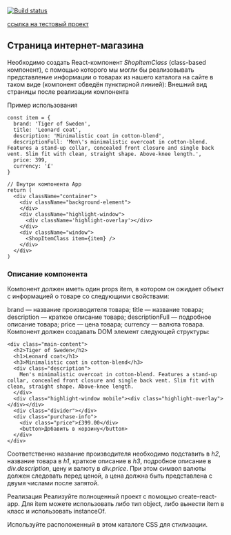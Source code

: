 
[![Build status](https://ci.appveyor.com/api/projects/status/l81s6xlmmgr83ffk?svg=true)](https://ci.appveyor.com/project/Mariza0/react-hw1-func)

[ссылка на тестовый проект](https://mariza0.github.io/react-hw1-func/) 


## Страница интернет-магазина
Необходимо создать React-компонент *ShopItemClass* (class-based компонент), с помощью которого мы могли бы реализовывать представление информации о товарах из нашего каталога на сайте в таком виде (компонент обведён пунктирной линией): Внешний вид страницы после реализации компонента

Пример использования
```
const item = {
  brand: 'Tiger of Sweden',
  title: 'Leonard coat',
  description: 'Minimalistic coat in cotton-blend',
  descriptionFull: 'Men\'s minimalistic overcoat in cotton-blend. Features a stand-up collar, concealed front closure and single back vent. Slim fit with clean, straight shape. Above-knee length.',
  price: 399,
  currency: '£'
}

// Внутри компонента App
return (
  <div className="container">
    <div className="background-element">
    </div>
    <div className="highlight-window">
      <div className='highlight-overlay'></div>
    </div>
    <div className="window">
      <ShopItemClass item={item} />
    </div>
  </div>
)
```
### Описание компонента
Компонент должен иметь один props item, в котором он ожидает объект с информацией о товаре со следующими свойствами:

brand — название производителя товара;
title — название товара;
description — краткое описание товара;
descriptionFull — подробное описание товара;
price — цена товара;
currency — валюта товара.
Компонент должен создавать DOM элемент следующей структуры:

```
<div class="main-content">
  <h2>Tiger of Sweden</h2>
  <h1>Leonard coat</h1>
  <h3>Minimalistic coat in cotton-blend</h3>
  <div class="description">
    Men's minimalistic overcoat in cotton-blend. Features a stand-up collar, concealed front closure and single back vent. Slim fit with clean, straight shape. Above-knee length.
  </div>
  <div class="highlight-window mobile"><div class="highlight-overlay"></div></div>
  <div class="divider"></div>
  <div class="purchase-info">
    <div class="price">£399.00</div>
    <button>Добавить в корзину</button>
  </div>
</div>
```
Соответственно название производителя необходимо подставить в *h2*, название товара в *h1*, краткое описание в *h3*, подробное описание в *div.description*, цену и валюту в *div.price*. При этом символ валюты должен следовать перед ценой, а цена должна быть представлена с двумя числами после запятой.

Реализация
Реализуйте полноценный проект с помощью create-react-app. Для item можете использовать либо тип object, либо вынести item в класс и использовать instanceOf.

Используйте расположенный в этом каталоге CSS для стилизации.